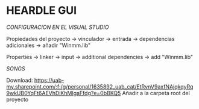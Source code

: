 # HEARDLE GUI

*CONFIGURACION EN EL VISUAL STUDIO*

Propiedades del proyecto -> vinculador -> entrada -> dependencias adicionales -> añadir "Winmm.lib"

Properties -> linker -> input -> additional dependencies -> add "Winmm.lib"

*SONGS*

Download: https://uab-my.sharepoint.com/:f:/g/personal/1635892_uab_cat/EtRvnV9axfNAjqkqyRq9wkUB0YqFt6AEVhDiKhMIgaFfdg?e=0bBKQ5
Añadir a la carpeta root del proyecto